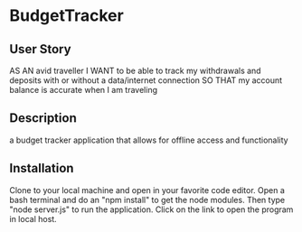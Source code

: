 # BudgetTracker
## User Story
AS AN avid traveller
I WANT to be able to track my withdrawals and deposits with or without a data/internet connection
SO THAT my account balance is accurate when I am traveling

## Description
a budget tracker application that allows for offline access and functionality

## Installation
Clone to your local machine and open in your favorite code editor.  Open a bash terminal and do an "npm install" to get the node modules.  Then type "node server.js" to run the application.  Click on the link to open the program in local host.  